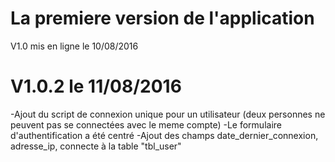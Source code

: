 # La premiere version de l'application

V1.0 mis en ligne le 10/08/2016


# V1.0.2 le 11/08/2016
-Ajout du script de  connexion unique pour un utilisateur (deux personnes ne peuvent pas se connectées avec le meme compte)
-Le formulaire d'authentification a été centré
-Ajout des champs date_dernier_connexion, adresse_ip, connecte à la table "tbl_user"